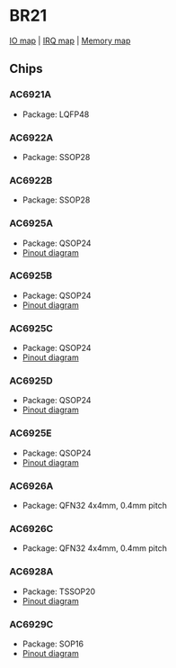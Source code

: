 # BR21

[IO map](iomap.md) | [IRQ map](irq.md) | [Memory map](memmap.md)

## Chips

### AC6921A

- Package: LQFP48

### AC6922A

- Package: SSOP28

### AC6922B

- Package: SSOP28

### AC6925A

- Package: QSOP24
- [Pinout diagram](../pinout-diagrams/AC6925A.svg)

### AC6925B

- Package: QSOP24
- [Pinout diagram](../pinout-diagrams/AC6925B.svg)

### AC6925C

- Package: QSOP24
- [Pinout diagram](../pinout-diagrams/AC6925C.svg)

### AC6925D

- Package: QSOP24
- [Pinout diagram](../pinout-diagrams/AC6925D.svg)

### AC6925E

- Package: QSOP24
- [Pinout diagram](../pinout-diagrams/AC6925E.svg)

### AC6926A

- Package: QFN32 4x4mm, 0.4mm pitch

### AC6926C

- Package: QFN32 4x4mm, 0.4mm pitch

### AC6928A

- Package: TSSOP20
- [Pinout diagram](../pinout-diagrams/AC6928A.svg)

### AC6929C

- Package: SOP16
- [Pinout diagram](../pinout-diagrams/AC6929C.svg)
